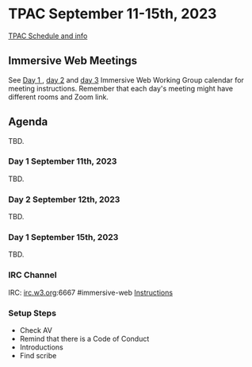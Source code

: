 # TPAC September 11-15th, 2023

[TPAC Schedule and info](https://www.w3.org/2023/09/TPAC/schedule.html)

## Immersive Web Meetings
See [Day 1 ](https://www.w3.org/events/meetings/f1dd67cb-9322-472e-92d4-a34a2f4bf2d6/), [day 2](https://www.w3.org/events/meetings/543e6388-05f4-4334-bd4d-4839ec021fc5/) and [day 3](https://www.w3.org/events/meetings/7e00b17e-b4ef-471b-96c1-21a2c9d77c92/) Immersive Web Working Group calendar for meeting instructions. 
Remember that each day's meeting might have different rooms and Zoom link.

## Agenda

TBD.

### Day 1 September 11th, 2023
TBD.
### Day 2 September 12th, 2023
TBD.
### Day 1 September 15th, 2023
TBD.

### IRC Channel

IRC: [irc.w3.org](http://irc.w3.org/):6667 #immersive-web [Instructions](https://github.com/immersive-web/administrivia/blob/master/IRC.md)

### Setup Steps

- Check AV
- Remind that there is a Code of Conduct
- Introductions
- Find scribe
